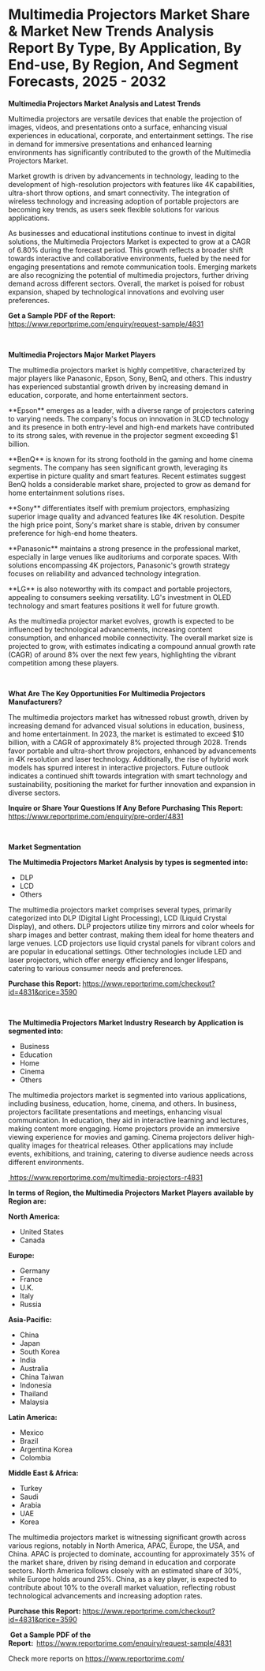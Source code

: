 <p><h1>Multimedia Projectors Market Share & Market New Trends Analysis Report By Type, By Application, By End-use, By Region, And Segment Forecasts, 2025 - 2032</h1></p><p><strong>Multimedia Projectors Market Analysis and Latest Trends</strong></p>
<p><p>Multimedia projectors are versatile devices that enable the projection of images, videos, and presentations onto a surface, enhancing visual experiences in educational, corporate, and entertainment settings. The rise in demand for immersive presentations and enhanced learning environments has significantly contributed to the growth of the Multimedia Projectors Market. </p><p>Market growth is driven by advancements in technology, leading to the development of high-resolution projectors with features like 4K capabilities, ultra-short throw options, and smart connectivity. The integration of wireless technology and increasing adoption of portable projectors are becoming key trends, as users seek flexible solutions for various applications. </p><p>As businesses and educational institutions continue to invest in digital solutions, the Multimedia Projectors Market is expected to grow at a CAGR of 6.80% during the forecast period. This growth reflects a broader shift towards interactive and collaborative environments, fueled by the need for engaging presentations and remote communication tools. Emerging markets are also recognizing the potential of multimedia projectors, further driving demand across different sectors. Overall, the market is poised for robust expansion, shaped by technological innovations and evolving user preferences.</p></p>
<p><strong>Get a Sample PDF of the Report:&nbsp;</strong> <a href="https://www.reportprime.com/enquiry/request-sample/4831?utm_campaign=2483&utm_medium=2&utm_source=Github&utm_content=ia&utm_term=19032025&utm_id=multimedia-projectors">https://www.reportprime.com/enquiry/request-sample/4831</a></p>
<p>&nbsp;</p>
<p><strong>Multimedia Projectors Major Market Players</strong></p>
<p><p>The multimedia projectors market is highly competitive, characterized by major players like Panasonic, Epson, Sony, BenQ, and others. This industry has experienced substantial growth driven by increasing demand in education, corporate, and home entertainment sectors.</p><p>**Epson** emerges as a leader, with a diverse range of projectors catering to varying needs. The company's focus on innovation in 3LCD technology and its presence in both entry-level and high-end markets have contributed to its strong sales, with revenue in the projector segment exceeding $1 billion.</p><p>**BenQ** is known for its strong foothold in the gaming and home cinema segments. The company has seen significant growth, leveraging its expertise in picture quality and smart features. Recent estimates suggest BenQ holds a considerable market share, projected to grow as demand for home entertainment solutions rises.</p><p>**Sony** differentiates itself with premium projectors, emphasizing superior image quality and advanced features like 4K resolution. Despite the high price point, Sony's market share is stable, driven by consumer preference for high-end home theaters.</p><p>**Panasonic** maintains a strong presence in the professional market, especially in large venues like auditoriums and corporate spaces. With solutions encompassing 4K projectors, Panasonic's growth strategy focuses on reliability and advanced technology integration.</p><p>**LG** is also noteworthy with its compact and portable projectors, appealing to consumers seeking versatility. LG's investment in OLED technology and smart features positions it well for future growth.</p><p>As the multimedia projector market evolves, growth is expected to be influenced by technological advancements, increasing content consumption, and enhanced mobile connectivity. The overall market size is projected to grow, with estimates indicating a compound annual growth rate (CAGR) of around 8% over the next few years, highlighting the vibrant competition among these players.</p></p>
<p>&nbsp;</p>
<p><strong>What Are The Key Opportunities For Multimedia Projectors Manufacturers?</strong></p>
<p><p>The multimedia projectors market has witnessed robust growth, driven by increasing demand for advanced visual solutions in education, business, and home entertainment. In 2023, the market is estimated to exceed $10 billion, with a CAGR of approximately 8% projected through 2028. Trends favor portable and ultra-short throw projectors, enhanced by advancements in 4K resolution and laser technology. Additionally, the rise of hybrid work models has spurred interest in interactive projectors. Future outlook indicates a continued shift towards integration with smart technology and sustainability, positioning the market for further innovation and expansion in diverse sectors.</p></p>
<p><strong>Inquire or Share Your Questions If Any Before Purchasing This Report:</strong> <a href="https://www.reportprime.com/enquiry/pre-order/4831?utm_campaign=2483&utm_medium=2&utm_source=Github&utm_content=ia&utm_term=19032025&utm_id=multimedia-projectors">https://www.reportprime.com/enquiry/pre-order/4831</a></p>
<p>&nbsp;</p>
<p><strong>Market Segmentation</strong></p>
<p><strong>The Multimedia Projectors Market Analysis by types is segmented into:</strong></p>
<p><ul><li>DLP</li><li>LCD</li><li>Others</li></ul></p>
<p><p>The multimedia projectors market comprises several types, primarily categorized into DLP (Digital Light Processing), LCD (Liquid Crystal Display), and others. DLP projectors utilize tiny mirrors and color wheels for sharp images and better contrast, making them ideal for home theaters and large venues. LCD projectors use liquid crystal panels for vibrant colors and are popular in educational settings. Other technologies include LED and laser projectors, which offer energy efficiency and longer lifespans, catering to various consumer needs and preferences.</p></p>
<p><strong>Purchase this Report:&nbsp;</strong><a href="https://www.reportprime.com/checkout?id=4831&price=3590&utm_campaign=2483&utm_medium=2&utm_source=Github&utm_content=ia&utm_term=19032025&utm_id=multimedia-projectors">https://www.reportprime.com/checkout?id=4831&price=3590</a></p>
<p>&nbsp;</p>
<p><strong>The Multimedia Projectors Market Industry Research by Application is segmented into:</strong></p>
<p><ul><li>Business</li><li>Education</li><li>Home</li><li>Cinema</li><li>Others</li></ul></p>
<p><p>The multimedia projectors market is segmented into various applications, including business, education, home, cinema, and others. In business, projectors facilitate presentations and meetings, enhancing visual communication. In education, they aid in interactive learning and lectures, making content more engaging. Home projectors provide an immersive viewing experience for movies and gaming. Cinema projectors deliver high-quality images for theatrical releases. Other applications may include events, exhibitions, and training, catering to diverse audience needs across different environments.</p></p>
<p><a href="https://www.reportprime.com/multimedia-projectors-r4831?utm_campaign=2483&utm_medium=2&utm_source=Github&utm_content=ia&utm_term=19032025&utm_id=multimedia-projectors">&nbsp;https://www.reportprime.com/multimedia-projectors-r4831</a></p>
<p><strong>In terms of Region, the Multimedia Projectors Market Players available by Region are:</strong></p>
<p>
    <p> <strong> North America: </strong>
        <ul>
            <li>United States</li>
            <li>Canada</li>
        </ul>
        </p> 
    <p> <strong> Europe: </strong>
        <ul>
            <li>Germany</li>
            <li>France</li>
            <li>U.K.</li>
            <li>Italy</li>
            <li>Russia</li>
        </ul>
        </p> 
    <p> <strong> Asia-Pacific: </strong>
        <ul>
            <li>China</li>
            <li>Japan</li>
            <li>South Korea</li>
            <li>India</li>
            <li>Australia</li>
            <li>China Taiwan</li>
            <li>Indonesia</li>
            <li>Thailand</li>
            <li>Malaysia</li>
        </ul>
        </p> 
    <p> <strong> Latin America: </strong>
        <ul>
            <li>Mexico</li>
            <li>Brazil</li>
            <li>Argentina Korea</li>
            <li>Colombia</li>
        </ul>
        </p> 
    <p> <strong> Middle East & Africa: </strong>
        <ul>
            <li>Turkey</li>
            <li>Saudi</li>
            <li>Arabia</li>
            <li>UAE</li>
            <li>Korea</li>
        </ul>
    </p>
    </p>
<p><p>The multimedia projectors market is witnessing significant growth across various regions, notably in North America, APAC, Europe, the USA, and China. APAC is projected to dominate, accounting for approximately 35% of the market share, driven by rising demand in education and corporate sectors. North America follows closely with an estimated share of 30%, while Europe holds around 25%. China, as a key player, is expected to contribute about 10% to the overall market valuation, reflecting robust technological advancements and increasing adoption rates.</p></p>
<p><strong>Purchase this Report: </strong><a href="https://www.reportprime.com/checkout?id=4831&price=3590&utm_campaign=2483&utm_medium=2&utm_source=Github&utm_content=ia&utm_term=19032025&utm_id=multimedia-projectors">https://www.reportprime.com/checkout?id=4831&price=3590</a></p>
<p>&nbsp;<strong>Get a Sample PDF of the Report:&nbsp;&nbsp;</strong><a href="https://www.reportprime.com/enquiry/request-sample/4831?utm_campaign=2483&utm_medium=2&utm_source=Github&utm_content=ia&utm_term=19032025&utm_id=multimedia-projectors">https://www.reportprime.com/enquiry/request-sample/4831</a></p>
<p><strong></strong></p>
<p>Check more reports on <a href="https://www.reportprime.com/?utm_campaign=2483&utm_medium=2&utm_source=Github&utm_content=ia&utm_term=19032025&utm_id=multimedia-projectors">https://www.reportprime.com/</a></p>